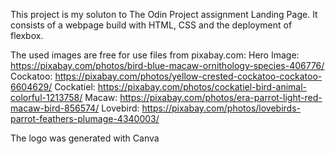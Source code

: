 This project is my soluton to The Odin Project assignment Landing Page.
It consists of a webpage build with HTML, CSS and the deployment of flexbox.

The used images are free for use files from pixabay.com:
Hero Image:     https://pixabay.com/photos/bird-blue-macaw-ornithology-species-406776/
Cockatoo:       https://pixabay.com/photos/yellow-crested-cockatoo-cockatoo-6604629/
Cockatiel:      https://pixabay.com/photos/cockatiel-bird-animal-colorful-1213758/
Macaw:          https://pixabay.com/photos/era-parrot-light-red-macaw-bird-856574/
Lovebird:       https://pixabay.com/photos/lovebirds-parrot-feathers-plumage-4340003/

The logo was generated with Canva